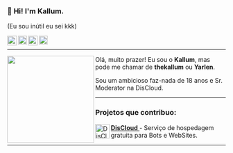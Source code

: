 ### 👋 **Hi!**  I'm Kallum.
(Eu sou inútil eu sei kkk)

<a target="_blank" href="https://www.twitter.com/kallum_hk">
  <img align="left" alt="LinkdeIN" width="22px" src="https://cdn-icons-png.flaticon.com/512/1409/1409937.png" />
</a>
<a target="_blank" style="color: white" href="https://www.instagram.com/kallumhk">
  <img align="left" alt="Instagram" width="20px" src="https://upload.wikimedia.org/wikipedia/commons/thumb/a/a5/Instagram_icon.png/640px-Instagram_icon.png" />
</a>
<a target="_blank" style="color: white" href="https://discord.com/">
  <img align="left" alt="Discord" width="22px" src="https://logodownload.org/wp-content/uploads/2017/11/discord-logo-2-1.png" />
</a>
<a target="_blank" style="color: white" href="mailto:comercial.kallum@gmail.com">
  <img align="left" alt="Gmail" width="20px" src="https://logodownload.org/wp-content/uploads/2018/03/gmail-logo-16.png" />
</a>

</br>

---
<img align="left" height="200" src="https://cdn.discordapp.com/avatars/475255757370032138/f91a980388473f43b0a46883b156515e.png?size=2048"/>

Olá, muito prazer! Eu sou o **Kallum**, mas pode me chamar de **thekallum** ou **Yarlen**.

Sou um ambicioso faz-nada de 18 anos e Sr. Moderator na DisCloud.

---

### **Projetos que contribuo:**
<a target="_blank" href="https://discloud.app">**DisCloud** 
  <img align="left" alt="DisCloud-Logo" width="33px" src="https://avatars2.githubusercontent.com/u/52298750?s=200&v=4"/>
</a> - Serviço de hospedagem gratuita para Bots e WebSites.

---

<p align="center">
  <img src="" />
</p>
